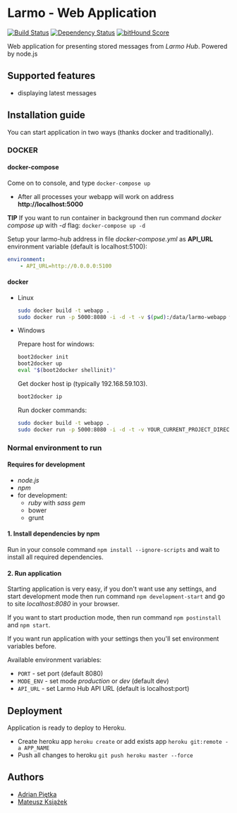 # Larmo - Web Application

[![Build Status](https://travis-ci.org/mejt/larmo-webapp.svg)](https://travis-ci.org/mejt/larmo-webapp)
[![Dependency Status](https://david-dm.org/mejt/larmo-webapp.png)](https://david-dm.org/mejt/larmo-webapp)
[![bitHound Score](https://www.bithound.io/github/mejt/larmo-webapp/badges/score.svg)](https://www.bithound.io/github/mejt/larmo-webapp)

Web application for presenting stored messages from *Larmo Hub*. Powered by node.js

## Supported features

* displaying latest messages

## Installation guide

You can start application in two ways (thanks docker and traditionally).

### DOCKER
#### docker-compose
Come on to console, and type ```docker-compose up``` 
- After all processes your webapp will work on address **http://localhost:5000**

**TIP** If you want to run container in background then run command *docker compose up* with *-d* flag: ```docker-compose up -d```

Setup your larmo-hub address in file *docker-compose.yml* as **API_URL** environment variable (default is localhost:5100):
```yml
environment:
    - API_URL=http://0.0.0.0:5100
```

#### docker
* Linux
    ```bash
    sudo docker build -t webapp .
    sudo docker run -p 5000:8080 -i -d -t -v $(pwd):/data/larmo-webapp webapp
    ```

* Windows

    Prepare host for windows:
    ```bash
    boot2docker init
    boot2docker up
    eval "$(boot2docker shellinit)"
    ```
    
    Get docker host ip (typically 192.168.59.103).
    ```bash
    boot2docker ip
    ```
    
    Run docker commands:
    ```bash
    sudo docker build -t webapp .
    sudo docker run -p 5000:8080 -i -d -t -v YOUR_CURRENT_PROJECT_DIRECTORY:/data/larmo-webapp webapp
    ```
    
### Normal environment to run

#### Requires for development
- *node.js*
- *npm*
- for development:
    - *ruby* with *sass gem*
    - bower
    - grunt

#### 1. Install dependencies by npm
Run in your console command ```npm install --ignore-scripts``` and wait to install all required dependencies.

#### 2. Run application
Starting application is very easy, if you don't want use any settings, and start development mode then run command 
```npm development-start``` and go to site *localhost:8080* in your browser.

If you want to start production mode, then run command ```npm postinstall``` and ```npm start```.

If you want run application with your settings then you'll set environment variables before.

Available environment variables:

- ```PORT``` - set port (default 8080)
- ```MODE_ENV``` - set mode *production* or *dev* (default dev)
- ```API_URL``` - set Larmo Hub API URL (default is localhost:port)

## Deployment
Application is ready to deploy to Heroku. 

- Create heroku app ```heroku create``` or add exists app ```heroku git:remote -a APP_NAME```
- Push all changes to heroku ```git push heroku master --force```

## Authors

* [Adrian Piętka](mailto:apietka@future-processing.com)
* [Mateusz Książek](mailto:mksiazek@future-processing.com)
